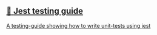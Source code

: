 ## [📄️<!-- --> <!-- -->Jest testing guide](/react-native-teleport/pr-preview/pr-33/docs/recipes/jest-testing-guide.md)

[A testing-guide showing how to write unit-tests using jest](/react-native-teleport/pr-preview/pr-33/docs/recipes/jest-testing-guide.md)
